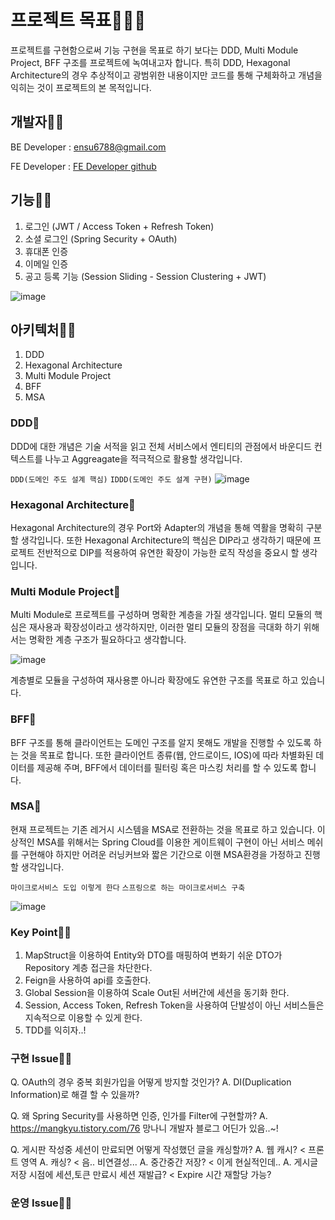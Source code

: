 # 프로젝트 목표🚀🚀🚀
프로젝트를 구현함으로써 기능 구현을 목표로 하기 보다는 DDD, Multi Module Project, BFF 구조를 
프로젝트에 녹여내고자 합니다. 특히 DDD, Hexagonal Architecture의 경우 추상적이고 광범위한 내용이지만 
코드를 통해 구체화하고 개념을 익히는 것이 프로젝트의 본 목적입니다.


## 개발자🚀🚀
        		
BE Developer : ensu6788@gmail.com 
            
FE Developer : [FE Developer github](https://github.com/roum02/vanilla-login)




## 기능🚀🚀
1. 로그인 (JWT / Access Token + Refresh Token)
2. 소셜 로그인 (Spring Security + OAuth)
3. 휴대폰 인증
4. 이메일 인증
5. 공고 등록 기능 (Session Sliding - Session Clustering + JWT)


![image](https://user-images.githubusercontent.com/83272619/156912407-d2e1019f-cab6-46e7-9d3a-8c8ce2f33deb.png)

## 아키텍처🚀🚀
1. DDD
2. Hexagonal Architecture
3. Multi Module Project
4. BFF
5. MSA


### DDD🚀
DDD에 대한 개념은 기술 서적을 읽고 전체 서비스에서 엔티티의 관점에서 바운디드 컨텍스트를 나누고 
Aggreagate을 적극적으로 활용할 생각입니다.

`DDD(도메인 주도 설계 핵심)`
`IDDD(도메인 주도 설계 구현)`
![image](https://user-images.githubusercontent.com/83272619/157800311-a3881e66-2a31-4a22-b05e-bf9d62f60ffa.png)


### Hexagonal Architecture🚀
Hexagonal Architecture의 경우 Port와 Adapter의 개념을 통해 역활을 명확히 구분할 생각입니다.
또한 Hexagonal Architecture의 핵심은 DIP라고 생각하기 때문에 프로젝트 전반적으로 DIP를 적용하여
유연한 확장이 가능한 로직 작성을 중요시 할 생각입니다.


### Multi Module Project🚀
Multi Module로 프로젝트를 구성하며 명확한 계층을 가질 생각입니다. 멀티 모듈의 핵심은 재사용과 확장성이라고 생각하지만, 
이러한 멀티 모듈의 장점을 극대화 하기 위해서는 명확한 계층 구조가 필요하다고 생각합니다.

![image](https://user-images.githubusercontent.com/83272619/157800254-bce90548-3974-4cb9-9e80-aca2a886873b.png)

계층별로 모듈을 구성하여 재사용뿐 아니라 확장에도 유연한 구조를 목표로 하고 있습니다.



### BFF🚀
BFF 구조를 통해 클라이언트는 도메인 구조를 알지 못해도 개발을 진행할 수 있도록 하는 것을 목표로 합니다.
또한 클라이언트 종류(웹, 안드로이드, IOS)에 따라 차별화된 데이터를 제공해 주며, BFF에서 데이터를 필터링 혹은 
마스킹 처리를 할 수 있도록 합니다.



### MSA🚀
현재 프로젝트는 기존 레거시 시스템을 MSA로 전환하는 것을 목표로 하고 있습니다. 이상적인 MSA를 위해서는
Spring Cloud를 이용한 게이트웨이 구현이 아닌 서비스 메쉬를 구현해야 하지만 어려운 러닝커브와  짧은 기간으로 이핸
MSA환경을 가정하고 진행할 생각입니다.

`마이크로서비스 도입 이렇게 한다` `스프링으로 하는 마이크로서비스 구축`

![image](https://user-images.githubusercontent.com/83272619/157800208-d5546975-c88e-4183-8c28-9df47750ab9d.png)




### Key Point🚀🚀
1. MapStruct을 이용하여 Entity와 DTO를 매핑하여 변화기 쉬운 DTO가 Repository 계층 접근을 차단한다.
2. Feign을 사용하여 api를 호출한다.
3. Global Session을 이용하여 Scale Out된 서버간에 세션을 동기화 한다.
4. Session, Access Token, Refresh Token을 사용하여 단발성이 아닌 서비스들은 지속적으로 이용할 수 있게 한다.
5. TDD를 익히자..!


### 구현 Issue🚀🚀
Q. OAuth의 경우 중복 회원가입을 어떻게 방지할 것인가? 
A. DI(Duplication Information)로 해결 할 수 있을까?

Q. 왜 Spring Security를 사용하면 인증, 인가를 Filter에 구현할까?
A. https://mangkyu.tistory.com/76 망나니 개발자 블로그 어딘가 있음..~!

Q. 게시판 작성중 세션이 만료되면 어떻게 작성했던 글을 캐싱할까?
A. 웹 캐시? < 프론트 영역
A. 캐싱? < 음.. 비연결성...
A. 중간중간 저장? < 이게 현실적인데..
A. 게시글 저장 시점에 세션,토큰 만료시 세션 재발급? < Expire 시간 재할당 가능?


### 운영 Issue🚀🚀



